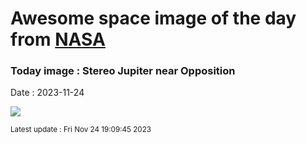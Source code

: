 
# Awesome space image of the day from [NASA](https://api.nasa.gov/)

### Today image : Stereo Jupiter near Opposition
Date : 2023-11-24

![](https://apod.nasa.gov/apod/image/2311/2023-11-17-1617_1632-Jupiter_Stereo1200.png)

<small>Latest update : Fri Nov 24 19:09:45 2023</small>
        